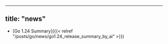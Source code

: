 
---
title: "news"
---

* [Go 1.24 Summary]({{< relref "/posts/go/news/go1.24_release_summary_by_ai" >}})